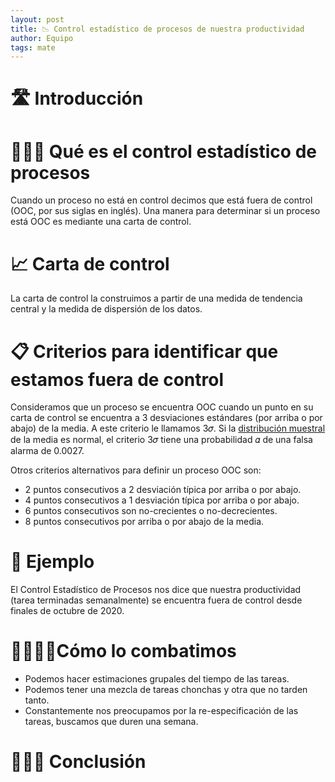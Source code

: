 ```yaml
---
layout: post
title: 📉 Control estadístico de procesos de nuestra productividad
author: Equipo
tags: mate
---
```


# 🛣️ Introducción

# 👩🏿‍🏫 Qué es el control estadístico de procesos
Cuando un proceso no está en control decimos que está fuera de control (OOC, por sus siglas en
inglés). Una manera para determinar si un proceso está OOC es mediante una carta de control.

# 📈 Carta de control
La carta de control la construimos a partir de una medida de tendencia central y la medida de
dispersión de los datos.

# 📋 Criterios para identificar que estamos fuera de control
Consideramos que un proceso se encuentra OOC cuando un punto en su carta de control se encuentra a 3
desviaciones estándares (por arriba o por abajo) de la media. A este criterio le llamamos 3𝜎. Si la
[distribución muestral](https://es.wikipedia.org/wiki/Distribuci%C3%B3n_muestral) de la media es
normal, el criterio 3𝜎 tiene una probabilidad 𝛼 de una falsa alarma de 0.0027.

Otros criterios alternativos para definir un proceso OOC son:

- 2 puntos consecutivos a 2 desviación típica por arriba o por abajo.
- 4 puntos consecutivos a 1 desviación típica por arriba o por abajo.
- 6 puntos consecutivos son no-crecientes o no-decrecientes.
- 8 puntos consecutivos por arriba o por abajo de la media.

# 🙈 Ejemplo
El Control Estadístico de Procesos nos dice que nuestra productividad (tarea terminadas
semanalmente) se encuentra fuera de control desde finales de octubre de 2020.

# 💃🏿🕺🏿Cómo lo combatimos
- Podemos hacer estimaciones grupales del tiempo de las tareas.
- Podemos tener una mezcla de tareas chonchas y otra que no tarden tanto.
- Constantemente nos preocupamos por la re-especificación de las tareas, buscamos que duren una
  semana.

# 👩🏿‍🎓 Conclusión
